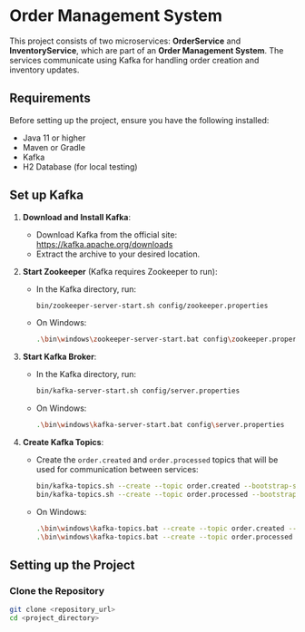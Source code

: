 # Order Management System

This project consists of two microservices: **OrderService** and **InventoryService**, which are part of an **Order Management System**. The services communicate using Kafka for handling order creation and inventory updates.

## Requirements

Before setting up the project, ensure you have the following installed:

- Java 11 or higher
- Maven or Gradle
- Kafka
- H2 Database (for local testing)

## Set up Kafka

1. **Download and Install Kafka**:
   - Download Kafka from the official site: https://kafka.apache.org/downloads
   - Extract the archive to your desired location.
   
2. **Start Zookeeper** (Kafka requires Zookeeper to run):
   - In the Kafka directory, run:
     ```bash
     bin/zookeeper-server-start.sh config/zookeeper.properties
     ```
   - On Windows:
     ```bash
     .\bin\windows\zookeeper-server-start.bat config\zookeeper.properties
     ```

3. **Start Kafka Broker**:
   - In the Kafka directory, run:
     ```bash
     bin/kafka-server-start.sh config/server.properties
     ```
   - On Windows:
     ```bash
     .\bin\windows\kafka-server-start.bat config\server.properties
     ```

4. **Create Kafka Topics**:
   - Create the `order.created` and `order.processed` topics that will be used for communication between services:
     ```bash
     bin/kafka-topics.sh --create --topic order.created --bootstrap-server localhost:9092 --partitions 1 --replication-factor 1
     bin/kafka-topics.sh --create --topic order.processed --bootstrap-server localhost:9092 --partitions 1 --replication-factor 1
     ```

   - On Windows:
     ```bash
     .\bin\windows\kafka-topics.bat --create --topic order.created --bootstrap-server localhost:9092 --partitions 1 --replication-factor 1
     .\bin\windows\kafka-topics.bat --create --topic order.processed --bootstrap-server localhost:9092 --partitions 1 --replication-factor 1
     ```

## Setting up the Project

### Clone the Repository

```bash
git clone <repository_url>
cd <project_directory>

